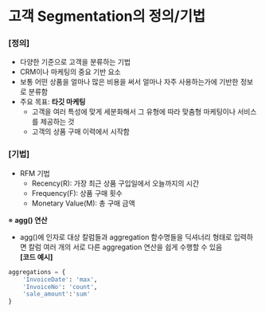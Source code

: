 # **고객 Segmentation의 정의/기법**

### **[정의]**
- 다양한 기준으로 고객을 분류하는 기법
- CRM이나 마케팅의 중요 기반 요소
- 보통 어떤 상품을 얼마나 많은 비용을 써서 얼마나 자주 사용하는가에 기반한 정보로 분류함
- 주요 목표: **타깃 마케팅**
  - 고객을 여러 특성에 맞게 세분화해서 그 유형에 따라 맞춤형 마케팅이나 서비스를 제공하는 것
  - 고객의 상품 구매 이력에서 시작함

### **[기법]**
- RFM 기법
  - Recency(R): 가장 최근 상품 구입일에서 오늘까지의 시간
  - Frequency(F): 상품 구매 횟수
  - Monetary Value(M): 총 구매 금액

※ **agg() 연산**
- agg()에 인자로 대상 칼럼들과 aggregation 함수명들을 딕셔너리 형태로 입력하면 칼럼 여러 개의 서로 다른 aggregation 연산을 쉽게 수행할 수 있음  
**[코드 예시]**  
```Python  
aggregations = {  
    'InvoiceDate': 'max',  
    'InvoiceNo': 'count',  
    'sale_amount':'sum'  
}  
```

 



